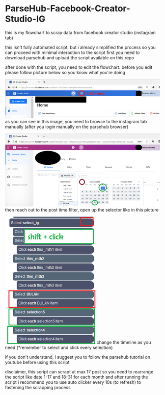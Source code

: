 # ParseHub-Facebook-Creator-Studio-IG
this is my flowchart to scrap data from facebook creator studio (instagram tab)

this isn't fully automated script, but i already simplified the process so you can proceed with minimal interaction to the script
first you need to download parsehub and upload the script available on this repo

after done with the script, you need to edit the flowchart. before you edit please follow picture below
so you know what you're doing

![alt text](https://github.com/slyvier/ParseHub-Facebook-Creator-Studio-IG/blob/master/1.png?raw=true)
as you can see in this image, you need to browse to the instagram tab manually (after you login manually on the parsehub browser)


![alt text](https://github.com/slyvier/ParseHub-Facebook-Creator-Studio-IG/blob/master/2.png?raw=true)
then reach out to the post time filter, open up the selector like in this picture


![alt text](https://github.com/slyvier/ParseHub-Facebook-Creator-Studio-IG/blob/master/3.png?raw=true)
change the timeline as you need (*remember to select and click every selection)


if you don't understand, i suggest you to follow the parsehub tutorial on youtube before using this script

disclaimer, this script can scrapt at max 17 post so you need to rearrange the script like date 1-17 and 18-31 for each month
and after running the script i recommend you to use auto clicker every 10s (to refresh) to fastening the scrapping process
